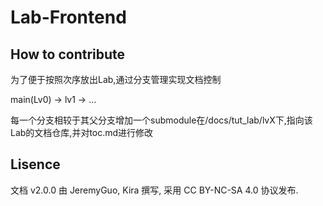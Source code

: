 # Lab-Frontend

## How to contribute

为了便于按照次序放出Lab,通过分支管理实现文档控制

main(Lv0) -> lv1 -> ...

每一个分支相较于其父分支增加一个submodule在/docs/tut_lab/lvX下,指向该Lab的文档仓库,并对toc.md进行修改

## Lisence

文档 v2.0.0 由 JeremyGuo, Kira 撰写, 采用 CC BY-NC-SA 4.0 协议发布.

